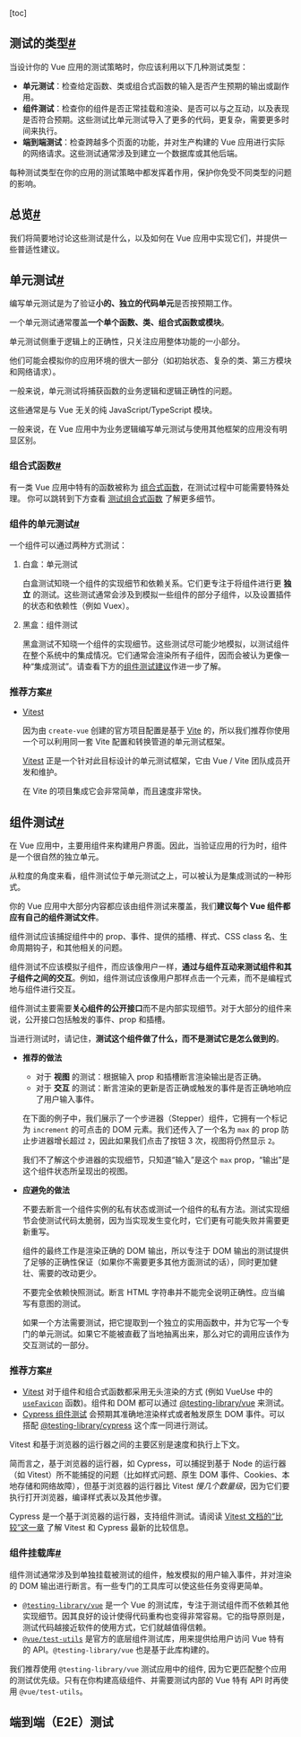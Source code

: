 [toc]

## 测试的类型[#](https://cn.vuejs.org/guide/scaling-up/testing.html#testing-types)

当设计你的 Vue 应用的测试策略时，你应该利用以下几种测试类型：

- **单元测试**：检查给定函数、类或组合式函数的输入是否产生预期的输出或副作用。
- **组件测试**：检查你的组件是否正常挂载和渲染、是否可以与之互动，以及表现是否符合预期。这些测试比单元测试导入了更多的代码，更复杂，需要更多时间来执行。
- **端到端测试**：检查跨越多个页面的功能，并对生产构建的 Vue 应用进行实际的网络请求。这些测试通常涉及到建立一个数据库或其他后端。

每种测试类型在你的应用的测试策略中都发挥着作用，保护你免受不同类型的问题的影响。



## 总览[#](https://cn.vuejs.org/guide/scaling-up/testing.html#overview)

我们将简要地讨论这些测试是什么，以及如何在 Vue 应用中实现它们，并提供一些普适性建议。



## 单元测试[#](https://cn.vuejs.org/guide/scaling-up/testing.html#unit-testing)

编写单元测试是为了验证**小的、独立的代码单元**是否按预期工作。

一个单元测试通常覆盖**一个单个函数、类、组合式函数或模块**。

单元测试侧重于逻辑上的正确性，只关注应用整体功能的一小部分。

他们可能会模拟你的应用环境的很大一部分（如初始状态、复杂的类、第三方模块和网络请求）。

一般来说，单元测试将捕获函数的业务逻辑和逻辑正确性的问题。

这些通常是与 Vue 无关的纯 JavaScript/TypeScript 模块。

一般来说，在 Vue 应用中为业务逻辑编写单元测试与使用其他框架的应用没有明显区别。



### 组合式函数[#](https://cn.vuejs.org/guide/scaling-up/testing.html#composables)

有一类 Vue 应用中特有的函数被称为 [组合式函数](https://cn.vuejs.org/guide/reusability/composables.html)，在测试过程中可能需要特殊处理。 你可以跳转到下方查看 [测试组合式函数](https://cn.vuejs.org/guide/scaling-up/testing.html#testing-composables) 了解更多细节。



### 组件的单元测试[#](https://cn.vuejs.org/guide/scaling-up/testing.html#unit-testing-components)

一个组件可以通过两种方式测试：

1. 白盒：单元测试

   白盒测试知晓一个组件的实现细节和依赖关系。它们更专注于将组件进行更 **独立** 的测试。这些测试通常会涉及到模拟一些组件的部分子组件，以及设置插件的状态和依赖性（例如 Vuex）。

2. 黑盒：组件测试

   黑盒测试不知晓一个组件的实现细节。这些测试尽可能少地模拟，以测试组件在整个系统中的集成情况。它们通常会渲染所有子组件，因而会被认为更像一种“集成测试”。请查看下方的[组件测试建议](https://cn.vuejs.org/guide/scaling-up/testing.html#component-testing)作进一步了解。



### 推荐方案[#](https://cn.vuejs.org/guide/scaling-up/testing.html#recommendation)

- [Vitest](https://vitest.dev/)

  因为由 `create-vue` 创建的官方项目配置是基于 [Vite](https://cn.vitejs.dev/) 的，所以我们推荐你使用一个可以利用同一套 Vite 配置和转换管道的单元测试框架。

  [Vitest](https://cn.vitest.dev/) 正是一个针对此目标设计的单元测试框架，它由 Vue / Vite 团队成员开发和维护。

  在 Vite 的项目集成它会非常简单，而且速度非常快。



## 组件测试[#](https://cn.vuejs.org/guide/scaling-up/testing.html#component-testing)

在 Vue 应用中，主要用组件来构建用户界面。因此，当验证应用的行为时，组件是一个很自然的独立单元。

从粒度的角度来看，组件测试位于单元测试之上，可以被认为是集成测试的一种形式。

你的 Vue 应用中大部分内容都应该由组件测试来覆盖，我们**建议每个 Vue 组件都应有自己的组件测试文件**。

组件测试应该捕捉组件中的 prop、事件、提供的插槽、样式、CSS class 名、生命周期钩子，和其他相关的问题。

组件测试不应该模拟子组件，而应该像用户一样，**通过与组件互动来测试组件和其子组件之间的交互**。例如，组件测试应该像用户那样点击一个元素，而不是编程式地与组件进行交互。



组件测试主要需要**关心组件的公开接口**而不是内部实现细节。对于大部分的组件来说，公开接口包括触发的事件、prop 和插槽。

当进行测试时，请记住，**测试这个组件做了什么，而不是测试它是怎么做到的**。



- **推荐的做法**

  - 对于 **视图** 的测试：根据输入 prop 和插槽断言渲染输出是否正确。
  - 对于 **交互** 的测试：断言渲染的更新是否正确或触发的事件是否正确地响应了用户输入事件。

  在下面的例子中，我们展示了一个步进器（Stepper）组件，它拥有一个标记为 `increment` 的可点击的 DOM 元素。我们还传入了一个名为 `max` 的 prop 防止步进器增长超过 `2`，因此如果我们点击了按钮 3 次，视图将仍然显示 `2`。

  我们不了解这个步进器的实现细节，只知道“输入”是这个 `max` prop，“输出”是这个组件状态所呈现出的视图。



- **应避免的做法**

  不要去断言一个组件实例的私有状态或测试一个组件的私有方法。测试实现细节会使测试代码太脆弱，因为当实现发生变化时，它们更有可能失败并需要更新重写。

  组件的最终工作是渲染正确的 DOM 输出，所以专注于 DOM 输出的测试提供了足够的正确性保证（如果你不需要更多其他方面测试的话），同时更加健壮、需要的改动更少。

  不要完全依赖快照测试。断言 HTML 字符串并不能完全说明正确性。应当编写有意图的测试。

  如果一个方法需要测试，把它提取到一个独立的实用函数中，并为它写一个专门的单元测试。如果它不能被直截了当地抽离出来，那么对它的调用应该作为交互测试的一部分。



### 推荐方案[#](https://cn.vuejs.org/guide/scaling-up/testing.html#recommendation-1)

- [Vitest](https://vitest.dev/) 对于组件和组合式函数都采用无头渲染的方式 (例如 VueUse 中的 [`useFavicon`](https://vueuse.org/core/useFavicon/#usefavicon) 函数)。组件和 DOM 都可以通过 [@testing-library/vue](https://testing-library.com/docs/vue-testing-library/intro) 来测试。
- [Cypress 组件测试](https://on.cypress.io/component) 会预期其准确地渲染样式或者触发原生 DOM 事件。可以搭配 [@testing-library/cypress](https://testing-library.com/docs/cypress-testing-library/intro) 这个库一同进行测试。

Vitest 和基于浏览器的运行器之间的主要区别是速度和执行上下文。

简而言之，基于浏览器的运行器，如 Cypress，可以捕捉到基于 Node 的运行器（如 Vitest）所不能捕捉的问题（比如样式问题、原生 DOM 事件、Cookies、本地存储和网络故障），但基于浏览器的运行器比 Vitest *慢几个数量级*，因为它们要执行打开浏览器，编译样式表以及其他步骤。

Cypress 是一个基于浏览器的运行器，支持组件测试。请阅读 [Vitest 文档的“比较”这一章](https://vitest.dev/guide/comparisons.html#cypress) 了解 Vitest 和 Cypress 最新的比较信息。



### 组件挂载库[#](https://cn.vuejs.org/guide/scaling-up/testing.html#mounting-libraries)

组件测试通常涉及到单独挂载被测试的组件，触发模拟的用户输入事件，并对渲染的 DOM 输出进行断言。有一些专门的工具库可以使这些任务变得更简单。

- [`@testing-library/vue`](https://github.com/testing-library/vue-testing-library) 是一个 Vue 的测试库，专注于测试组件而不依赖其他实现细节。因其良好的设计使得代码重构也变得非常容易。它的指导原则是，测试代码越接近软件的使用方式，它们就越值得信赖。
- [`@vue/test-utils`](https://github.com/vuejs/test-utils) 是官方的底层组件测试库，用来提供给用户访问 Vue 特有的 API。`@testing-library/vue` 也是基于此库构建的。

我们推荐使用 `@testing-library/vue` 测试应用中的组件, 因为它更匹配整个应用的测试优先级。只有在你构建高级组件、并需要测试内部的 Vue 特有 API 时再使用 `@vue/test-utils`。



## 端到端（E2E）测试